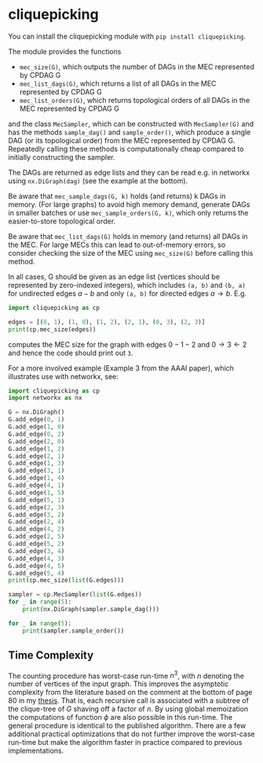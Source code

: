 # cliquepicking

You can install the cliquepicking module with ```pip install cliquepicking```. 

The module provides the functions

- ```mec_size(G)```, which outputs the number of DAGs in the MEC represented by CPDAG G
- ```mec_list_dags(G)```, which returns a list of all DAGs in the MEC represented by CPDAG G
- ```mec_list_orders(G)```, which returns topological orders of all DAGs in the MEC represented by CPDAG G

and the class ```MecSampler```, which can be constructed with ```MecSampler(G)``` and has the methods ```sample_dag()``` and ```sample_order()```, which produce a single DAG (or its topological order) from the MEC represented by CPDAG G. Repeatedly calling these methods is computationally cheap compared to initially constructing the sampler. 

The DAGs are returned as edge lists and they can be read e.g. in networkx using ```nx.DiGraph(dag)``` (see the example at the bottom).

Be aware that ```mec_sample_dags(G, k)``` holds (and returns) k DAGs in memory. (For large graphs) to avoid high memory demand, generate DAGs in smaller batches or use ```mec_sample_orders(G, k)```, which only returns the easier-to-store topological order. 

Be aware that ```mec_list_dags(G)``` holds in memory (and returns) all DAGs in the MEC. For large MECs this can lead to out-of-memory errors, so consider checking the size of the MEC using ```mec_size(G)``` before calling this method.

In all cases, G should be given as an edge list (vertices should be represented by zero-indexed integers), which includes ```(a, b)``` and ```(b, a)``` for undirected edges $a - b$ and only ```(a, b)``` for directed edges $a \rightarrow b$. E.g.

```python
import cliquepicking as cp

edges = [(0, 1), (1, 0), (1, 2), (2, 1), (0, 3), (2, 3)]
print(cp.mec_size(edges))
```

computes the MEC size for the graph with edges $0 - 1 - 2$ and $0 \rightarrow 3 \leftarrow 2$ and hence the code should print out ```3```.

For a more involved example (Example 3 from the AAAI paper), which illustrates use with networkx, see:

```python
import cliquepicking as cp
import networkx as nx

G = nx.DiGraph()
G.add_edge(0, 1)
G.add_edge(1, 0)
G.add_edge(0, 2)
G.add_edge(2, 0)
G.add_edge(1, 2)
G.add_edge(2, 1)
G.add_edge(1, 3)
G.add_edge(3, 1)
G.add_edge(1, 4)
G.add_edge(4, 1)
G.add_edge(1, 5)
G.add_edge(5, 1)
G.add_edge(2, 3)
G.add_edge(3, 2)
G.add_edge(2, 4)
G.add_edge(4, 2)
G.add_edge(2, 5)
G.add_edge(5, 2)
G.add_edge(3, 4)
G.add_edge(4, 3)
G.add_edge(4, 5)
G.add_edge(5, 4)
print(cp.mec_size(list(G.edges)))

sampler = cp.MecSampler(list(G.edges))
for _ in range(5):
    print(nx.DiGraph(sampler.sample_dag()))

for _ in range(5):
    print(sampler.sample_order())
```

## Time Complexity
The counting procedure has worst-case run-time $n^3$, with $n$ denoting the number of vertices of the input graph. This improves the asymptotic complexity from the literature based on the comment at the bottom of page 80 in my [thesis](https://epub.uni-luebeck.de/items/44cd6c2b-c86a-40bc-aef2-669310429ac6). That is, each recursive call is associated with a subtree of the clique-tree of $G$ shaving off a factor of $n$. By using global memoization the computations of function $\phi$ are also possible in this run-time. The general procedure is identical to the published algorithm. There are a few additional practical optimizations that do not further improve the worst-case run-time but make the algorithm faster in practice compared to previous implementations. 
